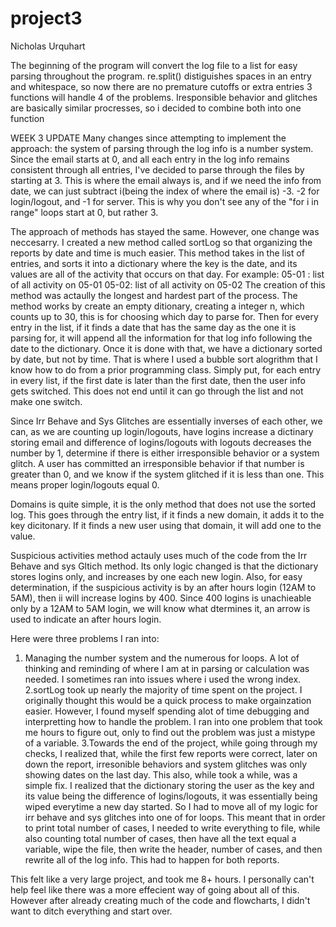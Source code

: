 # project3
Nicholas Urquhart

The beginning of the program will convert the log file to a list for easy parsing throughout the program.
re.split() distiguishes spaces in an entry and whitespace, so now there are no premature cutoffs or extra entries
3 functions will handle 4 of the problems. Iresponsible behavior and glitches are basically similar procresses, so i decided to combine both into one function


WEEK 3 UPDATE
Many changes since attempting to implement the approach:
the system of parsing through the log info is a number system. Since the email starts at 0, and all each entry in the log info remains consistent through all entries,
I've decided to parse through the files by starting at 3. This is where the email always is, and if we need the info from date, we can just subtract i(being the index of where the email is) -3. -2 for login/logout, and -1 for server. This is why you don't see any of the "for i in range" loops start at 0, but rather 3.

The approach of methods has stayed the same. However, one change was neccesarry. I created a new method called sortLog so that organizing the reports by date and time is much easier. This method takes in the list of entries, and sorts it into a dictionary where the key is the date, and its values are all of the activity that occurs on that day.
For example:
05-01 : list of all activity on 05-01
05-02: list of all activity on 05-02
The creation of this method was actaully the longest and hardest part of the process. The method works by create an empty ditionary, creating a integer n, which counts up to 30, this is for choosing which day to parse for. Then for every entry in the list, if it finds a date that has the same day as the one it is parsing for, it will append all the information for that log info following the date to the dictionary. Once it is done with that, we have a dictionary sorted by date, but not by time. That is where I used a bubble sort alogrithm that I know how to do from a prior programming class. Simply put, for each entry in every list, if the first date is later than the first date, then the user info gets switched. This does not end until it can go through the list and not make one switch.

Since Irr Behave and Sys Glitches are essentially inverses of each other, we can, as we are counting up login/logouts, have logins increase a dictinary storing email and difference of logins/logouts with logouts decreases the number by 1, determine if there is either irresponsible behavior or a
system glitch. A user has committed an irresponsible behavior if that number is greater than 0, and we know if the system glitched if it is less than one. This means proper login/logouts equal 0.


Domains is quite simple, it is the only method that does not use the sorted log. This goes through the entry list, if it finds a new domain, it adds it to the key dicitonary. If it finds a new user using that domain, it will add one to the value.

Suspicious activities method actauly uses much of the code from the Irr Behave and sys Gltich method. Its only logic changed is that the dictionary stores logins only, and increases by one each new login. Also, for easy determination, if the suspicious activity is by an after hours login (12AM to 5AM), then ii will increase logins by 400. Since 400 logins is unachieable only by a 12AM to 5AM login, we will know what dtermines it, an arrow is used to indicate an after hours login.

Here were three problems I ran into:

1. Managing the number system and the numerous for loops. A lot of thinking and reminding of where I am at in parsing or calculation was needed. I sometimes ran into issues where i used the wrong index.
2.sortLog took up nearly the majority of time spent on the project. I originally thought this would be a quick process to make orgainzation easier. However, I found myself spending alot of time debugging and interpretting how to handle the problem. I ran into one problem that took me hours to figure out, only to find out the problem was just a mistype of a variable.
3.Towards the end of the project, while going through my checks, I realized that, while the first few reports were correct, later on down the report, irresonible behaviors and  system glitches was only showing dates on the last day. This also, while took a while, was a simple fix. I realized that the dictionary storing the user as the key and its value being the difference of logins/logouts, it was essentially being wiped everytime a new day started. So I had to move all of my logic for irr behave and sys glitches into one of for loops. This meant that in order to print total number of cases, I needed to write everything to file, while also counting total number of cases, then have all the text equal a variable, wipe the file, then write the header, number of cases, and then rewrite all of the log info. This had to happen for both reports.

This felt like a very large project, and took me 8+ hours. I personally can't help feel like there was a more effecient way of going about all of this. However after already creating much of the code and flowcharts, I didn't want to ditch everything and start over.
